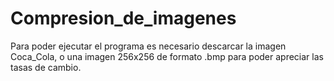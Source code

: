 # Compresion_de_imagenes
Para poder ejecutar el programa es necesario descarcar la imagen Coca_Cola, o una imagen 256x256 de formato .bmp para poder apreciar las tasas de cambio. 
